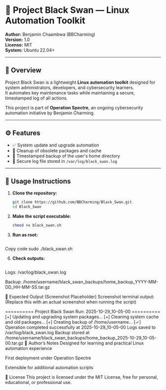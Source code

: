 # 🦢 Project Black Swan — Linux Automation Toolkit

**Author:** Benjamin Chaambwa (BBCharming)  
**Version:** 1.0  
**License:** MIT  
**System:** Ubuntu 22.04+  

---

## 🧭 Overview
Project Black Swan is a lightweight **Linux automation toolkit** designed for system administrators, developers, and cybersecurity learners.  
It automates key maintenance tasks while maintaining a secure, timestamped log of all actions.  

This project is part of **Operation Spectre**, an ongoing cybersecurity automation initiative by Benjamin Charming.

---

## ⚙️ Features
- ✅ System update and upgrade automation  
- 🧹 Cleanup of obsolete packages and cache  
- 💾 Timestamped backup of the user's home directory  
- 📜 Secure log file stored in `/var/log/black_swan.log`  

---

## 🚀 Usage Instructions

1. **Clone the repository:**
   ```bash
   git clone https://github.com/BBCharming/Black_Swan.git
   cd Black_Swan
   
2. **Make the script executable:**
    ```bash
   chmod +x black_swan.sh

4. **Run as root:**
    ```bash
Copy code
sudo ./black_swan.sh


6. **Check outputs:**
    ```bash
Logs: /var/log/black_swan.log

Backup: /home/username/black_swan_backups/home_backup_YYYY-MM-DD_HH-MM-SS.tar.gz

🧰 Expected Output (Screenshot Placeholder)
Screenshot terminal output:
(Replace this with an actual screenshot when running the script)


========== Project Black Swan Run: 2025-10-29_10-05-00 ==========
[+] Updating and upgrading system packages...
[+] Cleaning system cache and old packages...
[+] Creating backup of /home/username...
[✓] Operation completed successfully at 2025-10-29_10-05-00
Logs saved to /var/log/black_swan.log
Backup stored at /home/username/black_swan_backups/home_backup_2025-10-29_10-05-00.tar.gz
🧠 Author’s Notes
Designed for learning and practical Linux automation experience

First deployment under Operation Spectre

Extensible for additional automation scripts

📜 License
This project is licensed under the MIT License, free for personal, educational, or professional use.
